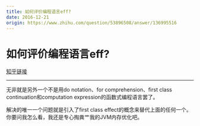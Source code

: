 ```yaml
---
title: 如何评价编程语言eff?
date: 2016-12-21
origin: https://www.zhihu.com/question/53896508/answer/136995516
---
```

# 如何评价编程语言eff?

[知乎链接](https://www.zhihu.com/question/53896508/answer/136995516)

---------

<span class="RichText ztext CopyrightRichText-richText" itemprop="text"><p>无非就是另外一个不是用do notation、for comprehension、first class continuation和computation expression的函数式编程语言罢了。</p>解决的唯一一个问题就是引入了first class effect的概念来替代上面的任何一个。<br>你要问我怎么看，我还是专心掏粪艹我的JVM内存优化吧。</span>